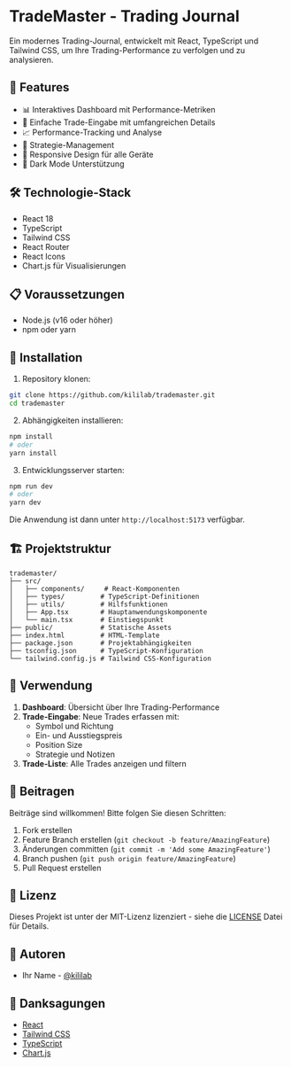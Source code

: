 # TradeMaster - Trading Journal

Ein modernes Trading-Journal, entwickelt mit React, TypeScript und Tailwind CSS, um Ihre Trading-Performance zu verfolgen und zu analysieren.

## 🚀 Features

- 📊 Interaktives Dashboard mit Performance-Metriken
- 📝 Einfache Trade-Eingabe mit umfangreichen Details
- 📈 Performance-Tracking und Analyse
- 🎯 Strategie-Management
- 📱 Responsive Design für alle Geräte
- 🌙 Dark Mode Unterstützung

## 🛠️ Technologie-Stack

- React 18
- TypeScript
- Tailwind CSS
- React Router
- React Icons
- Chart.js für Visualisierungen

## 📋 Voraussetzungen

- Node.js (v16 oder höher)
- npm oder yarn

## 🚀 Installation

1. Repository klonen:
```bash
git clone https://github.com/kililab/trademaster.git
cd trademaster
```

2. Abhängigkeiten installieren:
```bash
npm install
# oder
yarn install
```

3. Entwicklungsserver starten:
```bash
npm run dev
# oder
yarn dev
```

Die Anwendung ist dann unter `http://localhost:5173` verfügbar.

## 🏗️ Projektstruktur

```
trademaster/
├── src/
│   ├── components/     # React-Komponenten
│   ├── types/         # TypeScript-Definitionen
│   ├── utils/         # Hilfsfunktionen
│   ├── App.tsx        # Hauptanwendungskomponente
│   └── main.tsx       # Einstiegspunkt
├── public/            # Statische Assets
├── index.html         # HTML-Template
├── package.json       # Projektabhängigkeiten
├── tsconfig.json      # TypeScript-Konfiguration
└── tailwind.config.js # Tailwind CSS-Konfiguration
```

## 🎯 Verwendung

1. **Dashboard**: Übersicht über Ihre Trading-Performance
2. **Trade-Eingabe**: Neue Trades erfassen mit:
   - Symbol und Richtung
   - Ein- und Ausstiegspreis
   - Position Size
   - Strategie und Notizen
3. **Trade-Liste**: Alle Trades anzeigen und filtern

## 🤝 Beitragen

Beiträge sind willkommen! Bitte folgen Sie diesen Schritten:

1. Fork erstellen
2. Feature Branch erstellen (`git checkout -b feature/AmazingFeature`)
3. Änderungen committen (`git commit -m 'Add some AmazingFeature'`)
4. Branch pushen (`git push origin feature/AmazingFeature`)
5. Pull Request erstellen

## 📝 Lizenz

Dieses Projekt ist unter der MIT-Lizenz lizenziert - siehe die [LICENSE](LICENSE) Datei für Details.

## 👥 Autoren

- Ihr Name - [@kililab](https://github.com/kililab)

## 🙏 Danksagungen

- [React](https://reactjs.org/)
- [Tailwind CSS](https://tailwindcss.com/)
- [TypeScript](https://www.typescriptlang.org/)
- [Chart.js](https://www.chartjs.org/) 